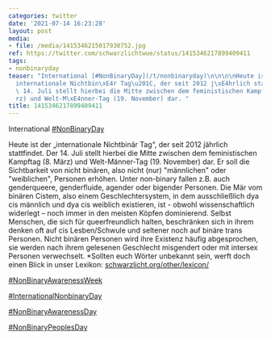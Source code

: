 ```yaml
---
categories: twitter
date: '2021-07-14 16:23:28'
layout: post
media:
- file: /media/1415346215017930752.jpg
ref: https://twitter.com/schwarzlichtwue/status/1415346217899409411
tags:
- nonbinaryday
teaser: "International [#NonBinaryDay](/t/nonbinaryday)\n\n\n\nHeute ist der \u201E\
  internationale Nichtbin\xE4r Tag\u201C, der seit 2012 j\xE4hrlich stattfindet. Der\
  \ 14. Juli stellt hierbei die Mitte zwischen dem feministischen Kampftag (8. M\xE4\
  rz) und Welt-M\xE4nner-Tag (19. November) dar. "
title: 1415346217899409411
---
```

International [#NonBinaryDay](/t/nonbinaryday)



Heute ist der „internationale Nichtbinär Tag“, der seit 2012 jährlich stattfindet. Der 14. Juli stellt hierbei die Mitte zwischen dem feministischen Kampftag (8. März) und Welt-Männer-Tag (19. November) dar. 
Er soll die Sichtbarkeit von nicht binären, also nicht (nur) "männlichen" oder "weiblichen", Personen erhöhen. Unter non-binary fallen z.B. auch genderqueere, genderfluide, agender oder bigender Personen. Die Mär vom binären Cistem, also einem Geschlechtersystem, in dem ausschließlich dya cis männlich und dya cis weiblich existieren, ist - obwohl wissenschaftlich widerlegt – noch immer in den meisten Köpfen dominierend. Selbst Menschen, die sich für queerfreundlich halten, beschränken sich in ihrem denken oft auf cis Lesben/Schwule und seltener noch auf binäre trans Personen. Nicht binären Personen wird ihre Existenz häufig abgesprochen, sie werden nach ihrem gelesenen Geschlecht misgendert oder mit intersex Personen verwechselt.
\*Sollten euch Wörter unbekannt sein, werft doch einen Blick in unser Lexikon: [schwarzlicht.org/other/lexicon/](https://schwarzlicht.org/other/lexicon/)



[#NonBinaryAwarenessWeek](/t/nonbinaryawarenessweek) 

[#InternationalNonbinaryDay](/t/internationalnonbinaryday) 

[#NonBinaryAwarenessDay](/t/nonbinaryawarenessday) 

[#NonBinaryPeoplesDay](/t/nonbinarypeoplesday)